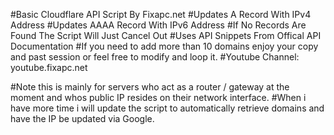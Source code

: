#Basic Cloudflare API Script By Fixapc.net
#Updates A Record With IPv4 Address
#Updates AAAA Record With IPv6 Address
#If No Records Are Found The Script Will Just Cancel Out
#Uses API Snippets From Offical API Documentation
#If you need to add more than 10 domains enjoy your copy and past session or feel free to modify and loop it.
#Youtube Channel: youtube.fixapc.net

#Note this is mainly for servers who act as a router / gateway at the moment and whos public IP resides on their network interface. 
#When i have more time i will update the script to automatically retrieve domains and have the IP be updated via Google.

